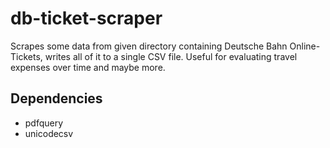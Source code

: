 # db-ticket-scraper
Scrapes some data from given directory containing Deutsche Bahn Online-Tickets,
writes all of it to a single CSV file. Useful for evaluating travel expenses 
over time and maybe more.

## Dependencies
- pdfquery
- unicodecsv
